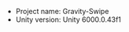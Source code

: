 <!-- UNITY CODE ASSIST INSTRUCTIONS START -->
- Project name: Gravity-Swipe
- Unity version: Unity 6000.0.43f1
<!-- UNITY CODE ASSIST INSTRUCTIONS END -->